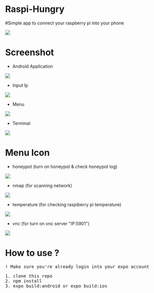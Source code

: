 # Raspi-Hungry
 #Simple app to connect your raspberry pi into your phone

![](https://raw.githubusercontent.com/FajarTheGGman/Raspi-Hungry/master/.screenshot/banner3.png)

# Screenshot

- Android Application

![](https://raw.githubusercontent.com/FajarTheGGman/Raspi-Hungry/master/.screenshot/banner2.jpeg)


- Input Ip

![](https://raw.githubusercontent.com/FajarTheGGman/Raspi-Hungry/master/.screenshot/ip.jpeg)


- Menu

![](https://raw.githubusercontent.com/FajarTheGGman/Raspi-Hungry/master/.screenshot/menu.jpeg)


- Terminal

![](https://raw.githubusercontent.com/FajarTheGGman/Raspi-Hungry/master/.screenshot/terminal.jpeg)

# Menu Icon

- honeypot (turn on honeypot & check honeypot log)

![](https://raw.githubusercontent.com/FajarTheGGman/Raspi-Hungry/master/.screenshot/menu/honeypot.png)


- nmap (for scanning network)

![](https://raw.githubusercontent.com/FajarTheGGman/Raspi-Hungry/master/.screenshot/menu/nmap.png)


- temperature (for checking raspiberry pi temperature)

![](https://raw.githubusercontent.com/FajarTheGGman/Raspi-Hungry/master/.screenshot/menu/temperature.png)


- vnc (for turn on vnc server "IP:5901")

![](https://raw.githubusercontent.com/FajarTheGGman/Raspi-Hungry/master/.screenshot/menu/vnc.png)


# How to use ? 

<pre>
! Make sure you're already login into your expo account
</pre>

<pre>
1. clone this repo
2. npm install
3. expo build:android or expo build:ios
</pre>